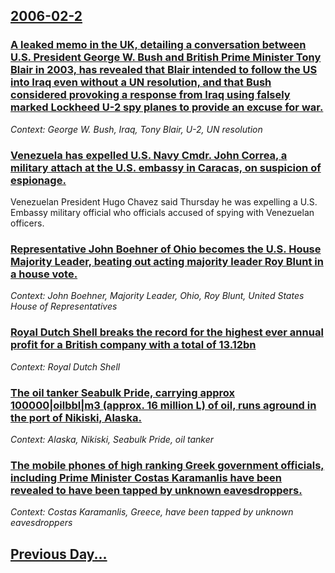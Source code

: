 ## [2006-02-2](/news/2006/02/2/index.md)

### [ A leaked memo in the UK, detailing a conversation between U.S. President George W. Bush and British Prime Minister Tony Blair in 2003, has revealed that Blair intended to follow the US into Iraq even without a UN resolution, and that Bush considered provoking a response from Iraq using falsely marked Lockheed U-2 spy planes to provide an excuse for war. ](/news/2006/02/2/a-leaked-memo-in-the-uk-detailing-a-conversation-between-u-s-president-george-w-bush-and-british-prime-minister-tony-blair-in-2003-has.md)
_Context: George W. Bush, Iraq, Tony Blair, U-2, UN resolution_

### [ Venezuela has expelled U.S. Navy Cmdr. John Correa, a military attach at the U.S. embassy in Caracas, on suspicion of espionage. ](/news/2006/02/2/venezuela-has-expelled-u-s-navy-cmdr-john-correa-a-military-attache-at-the-u-s-embassy-in-caracas-on-suspicion-of-espionage.md)
Venezuelan President Hugo Chavez said Thursday he was expelling a U.S. Embassy military official who officials accused of spying with Venezuelan officers. 

### [ Representative John Boehner of Ohio becomes the U.S. House Majority Leader, beating out acting majority leader Roy Blunt in a house vote. ](/news/2006/02/2/representative-john-boehner-of-ohio-becomes-the-u-s-house-majority-leader-beating-out-acting-majority-leader-roy-blunt-in-a-house-vote.md)
_Context: John Boehner, Majority Leader, Ohio, Roy Blunt, United States House of Representatives_

### [ Royal Dutch Shell breaks the record for the highest ever annual profit for a British company with a total of 13.12bn ](/news/2006/02/2/royal-dutch-shell-breaks-the-record-for-the-highest-ever-annual-profit-for-a-british-company-with-a-total-of-ps13-12bn.md)
_Context: Royal Dutch Shell_

### [ The oil tanker Seabulk Pride, carrying approx 100000|oilbbl|m3 (approx. 16 million L) of oil, runs aground in the port of Nikiski, Alaska. ](/news/2006/02/2/the-oil-tanker-seabulk-pride-carrying-approx-100000-oilbbl-m3-approx-16-million-l-of-oil-runs-aground-in-the-port-of-nikiski-alaska.md)
_Context: Alaska, Nikiski, Seabulk Pride, oil tanker_

### [ The mobile phones of high ranking Greek government officials, including Prime Minister Costas Karamanlis have been revealed to have been tapped by unknown eavesdroppers. ](/news/2006/02/2/the-mobile-phones-of-high-ranking-greek-government-officials-including-prime-minister-costas-karamanlis-have-been-revealed-to-have-been-ta.md)
_Context: Costas Karamanlis, Greece, have been tapped by unknown eavesdroppers_

## [Previous Day...](/news/2006/02/1/index.md)

